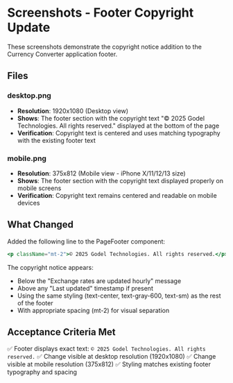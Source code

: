 # Screenshots - Footer Copyright Update

These screenshots demonstrate the copyright notice addition to the Currency Converter application footer.

## Files

### desktop.png
- **Resolution**: 1920x1080 (Desktop view)
- **Shows**: The footer section with the copyright text "© 2025 Godel Technologies. All rights reserved." displayed at the bottom of the page
- **Verification**: Copyright text is centered and uses matching typography with the existing footer text

### mobile.png
- **Resolution**: 375x812 (Mobile view - iPhone X/11/12/13 size)
- **Shows**: The footer section with the copyright text displayed properly on mobile screens
- **Verification**: Copyright text remains centered and readable on mobile devices

## What Changed

Added the following line to the PageFooter component:
```jsx
<p className="mt-2">© 2025 Godel Technologies. All rights reserved.</p>
```

The copyright notice appears:
- Below the "Exchange rates are updated hourly" message
- Above any "Last updated" timestamp if present
- Using the same styling (text-center, text-gray-600, text-sm) as the rest of the footer
- With appropriate spacing (mt-2) for visual separation

## Acceptance Criteria Met

✅ Footer displays exact text: `© 2025 Godel Technologies. All rights reserved.`
✅ Change visible at desktop resolution (1920x1080)
✅ Change visible at mobile resolution (375x812)
✅ Styling matches existing footer typography and spacing
